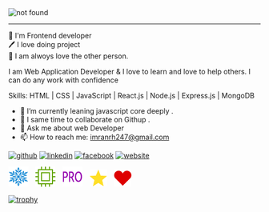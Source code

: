 
<div>
<img src="https://images.squarespace-cdn.com/content/v1/5f57e3d3cacd6801b4e0d222/3336702f-7a19-460f-9529-4b2b8e747d72/imranland-logo-2.gif" height="270" width="250" alt="not found"/>

</div>
 <hr>
 👑 I'm Frontend developer
<br/>
 🖊️ I love doing project
<br/>
 🎤 I am alwoys love the other person.


I am Web Application Developer & I love to learn and love to help others. I can do any work with confidence

Skills: HTML | CSS | JavaScript | React.js | Node.js | Express.js | MongoDB

- 🔭 I’m currently leaning javascript core deeply  .
- 👯 I same time  to collaborate on Githup .
- 💬 Ask me about web Developer 
- 📫 How to reach me: imranrh247@gmail.com 


[<img src='https://cdn.jsdelivr.net/npm/simple-icons@3.0.1/icons/github.svg' alt='github' height='40'>](https://github.com/https://github.com/ImranRH321)  [<img src='https://cdn.jsdelivr.net/npm/simple-icons@3.0.1/icons/linkedin.svg' alt='linkedin' height='40'>](https://www.linkedin.com/in/https://www.linkedin.com/in/imranrh//)  [<img src='https://cdn.jsdelivr.net/npm/simple-icons@3.0.1/icons/facebook.svg' alt='facebook' height='40'>](https://www.facebook.com/https://www.facebook.com/)  [<img src='https://cdn.jsdelivr.net/npm/simple-icons@3.0.1/icons/icloud.svg' alt='website' height='40'>](https://imranrh.netlify.com/)  

<a href='https://archiveprogram.github.com/'><img src='https://raw.githubusercontent.com/acervenky/animated-github-badges/master/assets/acbadge.gif' width='40' height='40'></a> <a href='https://docs.github.com/en/developers'><img src='https://raw.githubusercontent.com/acervenky/animated-github-badges/master/assets/devbadge.gif' width='40' height='40'></a> <a href='https://github.com/pricing'><img src='https://raw.githubusercontent.com/acervenky/animated-github-badges/master/assets/pro.gif' width='40' height='40'></a> <a href='https://stars.github.com/'><img src='https://raw.githubusercontent.com/acervenky/animated-github-badges/master/assets/starbadge.gif' width='35' height='35'></a> <a href='https://docs.github.com/en/github/supporting-the-open-source-community-with-github-sponsors'><img src='https://raw.githubusercontent.com/acervenky/animated-github-badges/master/assets/sponsorbadge.gif' width='35' height='35'></a> 

[![trophy](https://github-profile-trophy.vercel.app/?username=ryo-ma)](https://github.com/ryo-ma/github-profile-trophy)




